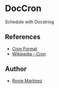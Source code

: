 # DocCron

Schedule with Docstring

## References

- [Cron Format](http://www.nncron.ru/help/EN/working/cron-format.htm)
- [Wikipedia - Cron](https://en.wikipedia.org/wiki/Cron)

## Author

- [Ronie Martinez](mailto:ronmarti18@gmail.com)
